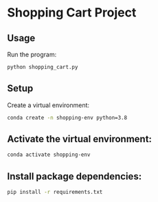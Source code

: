 # Shopping Cart Project

## Usage

Run the program:

```sh
python shopping_cart.py
```

## Setup

Create a virtual environment:

```sh
conda create -n shopping-env python=3.8
```

## Activate the virtual environment:

```sh
conda activate shopping-env
```

## Install package dependencies:

```sh
pip install -r requirements.txt
```
